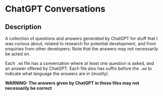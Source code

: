 # ChatGPT Conversations

## Description

A collection of questions and answers generated by ChatGPT for stuff that I was curious about, related to research for potential development, and from enquiries from other developers. Note that the answers may not necessarily be acted on.

Each `.md` file has a conversation where at least one question is asked, and an answer offered by ChatGPT. Each file also has suffix before the `.md` to indicate what language the answers are in (mostly).

**WARNING: The answers given by ChatGPT in these files may not necessarily be correct** 